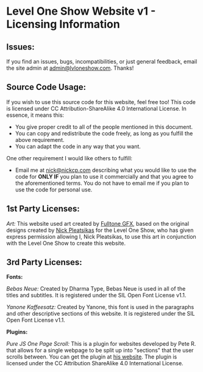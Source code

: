 # Level One Show Website v1 - Licensing Information
## Issues:
If you find an issues, bugs, incompatibilities, or just general feedback, email the site admin at
admin@lvloneshow.com. Thanks!

## Source Code Usage:
If you wish to use this source code for this website, feel free too! This code is licensed under CC
Attribution-ShareAlike 4.0 International License. In essence, it means this:

- You give proper credit to all of the people mentioned in this document.
- You can copy and redistribute the code freely, as long as you fulfill the above requirement.
- You can adapt the code in any way that you want.

One other requirement I would like others to fulfill:
- Email me at nick@nickcp.com describing what you would like to use the code for **ONLY IF**
you plan to use it commercially and that you agree to the aforementioned terms. You do not
have to email me if you plan to use the code for personal use.

## 1st Party Licenses:

*Art:* This website used art created by [Fulltone GFX](http://fulltone.weebly.com/index.html), 
based on the original designs created by [Nick Pleatsikas](nickcp.com) for the Level One Show, 
who has given express permission allowing I, Nick Pleatsikas, to use this art in conjunction 
with the Level One Show to create this website.

## 3rd Party Licenses:

**Fonts:**
 
*Bebas Neue:* Created by Dharma Type, Bebas Neue is used in all of the titles and subtitles.
It is registered under the SIL Open Font License v1.1.
 
*Yanone Kaffeesatz:* Created by Yanone, this font is used in the paragraphs and
other descriptive sections of this website. It is registered under the SIL Open
Font License v1.1.

**Plugins:**

*Pure JS One Page Scroll:* This is a plugin for websites developed by Pete R. that allows for a 
single webpage to be split up into "sections" that the user scrolls between. You can get the 
plugin at [his website](http://www.thepetedesign.com/demos/purejs_onepage_scroll_demo.html). The
plugin is licensed under the CC Attribution ShareAlike 4.0 International License.